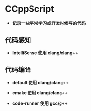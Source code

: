 # CCppScript
- **记录一些平常学习或开发时候写的代码**

## **代码感知**

- **IntelliSense 使用 clang/clang++**

## **代码编译**

- **default 使用 clang/clang++**

- **cmake 使用 clang/clang++**

- **code-runner 使用 gcc/g++**
